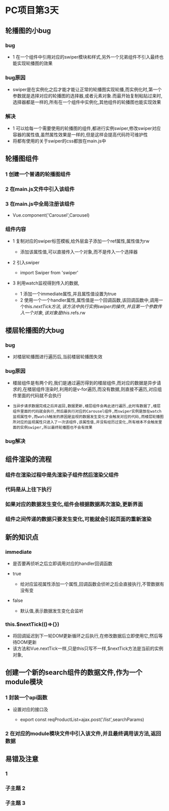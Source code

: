 # PC项目第3天

## 轮播图的小bug

### bug

- 1 在一个组件中引用对应的swiper模块和样式,另外一个兄弟组件不引入最终也能实现轮播图的效果

### bug原因

- swiper是在实例化之后才能才能让正常的轮播图实现轮播,而实例化时,第一个参数就是选择对应的轮播图的选择器,或者元素对象.而最开始复制粘贴过来时,选择器都是一样的,所有在一个组件中实例化,其他组件的轮播图也能实现效果

### 解决

- 1 可以给每一个需要使用的轮播图的组件,都进行实例swiper,修改swiper对应容器的属性值,虽然属性效果是一样的,但是这样会提高代码符可维护性
- 将都有使用的关于swiper的css都放在main.js中

## 轮播图组件

### 1 创建一个普通的轮播图组件

### 2 在main.js文件中引入该组件

### 3 在main.js中全局注册该组件

- Vue.component('Carousel',Carousel)

### 组件内容

- 1 复制对应的swiper标签模板,给外层盒子添加一个ref属性,属性值为rw

	- 添加该属性值,可以直接传入一个对象,而不是传入一个选择器

- 2 引入swiper

	- import Swiper from 'swiper'

- 3 利用watch监视得到传入的数据,

	- 1 添加一个immediate属性,并且属性值设置为true
	- 2 使用一个一个handler属性,属性值是一个回调函数,该回调函数中,调用一个this.$nextTick方法,该方法中执行实例swiper的操作,并且第一个参数传入一个对象,该对象是this.$refs.rw

## 楼层轮播图的大bug

### bug

- 对楼层轮播图进行遍历后,当前楼层轮播图失效

### bug原因

- 楼层组件是有两个的,我们是通过遍历得到的楼层组件,而对应的数据是异步请求的,在楼层组件渲染时,利用的是v-for遍历,而没有数据,则直接不遍历,对应组件里面的代码就不会执行
-     当异步请求数据完成之后并返回,数据更新,楼层组件会再此进行遍历,此时有数据了,楼层组件里面的代码就会执行,然后最执行对应的Carousel组件,而swiper实例是放在watch监视属性中,而watch触发的原因是监视的数据发生变化才会触发对应的代码,而楼层轮播图所对应的监视属性只进入了一次该组件,该属性值,并没有经历过变化,所有根本不会触发里面的实例swiper,所以最终轮播图也不会有效果

### bug解决

## 组件渲染的流程

### 组件在渲染过程中是先渲染子组件然后渲染父组件

### 代码是从上往下执行

### 如果对应的数据发生变化,组件会根据数据再次渲染,更新界面

### 组件之间传递的数据只要发生变化,可能就会引起页面的重新渲染

## 新的知识点

### immediate

- 是否要再侦听之后立即调用对应的handler回调函数
- true

	- 给对应监视属性添加一个属性,回调函数会侦听之后会直接执行,不管数据有没有变

- false

	- 默认值,表示数据发生变化会监听

### this.$nextTick(()=>{})

- 将回调延迟到下一轮DOM更新循环之后执行,在修改数据后立即使用它,然后等待DOM更新
- 该方法和Vue.nextTick一样,只是this只写不一样,$nextTick方法是当前的实例对象,

## 创建一个新的search组件的数据文件,作为一个module模块

### 1  封装一个api函数

- 设置对应的接口及

	- export const reqProductList=ajax.post('/list',searchParams)

### 2 在对应的module模块文件中引入该文件,并且最终调用该方法,返回数据

## 易错及注意

### 1 

### 子主题 2

### 子主题 3

